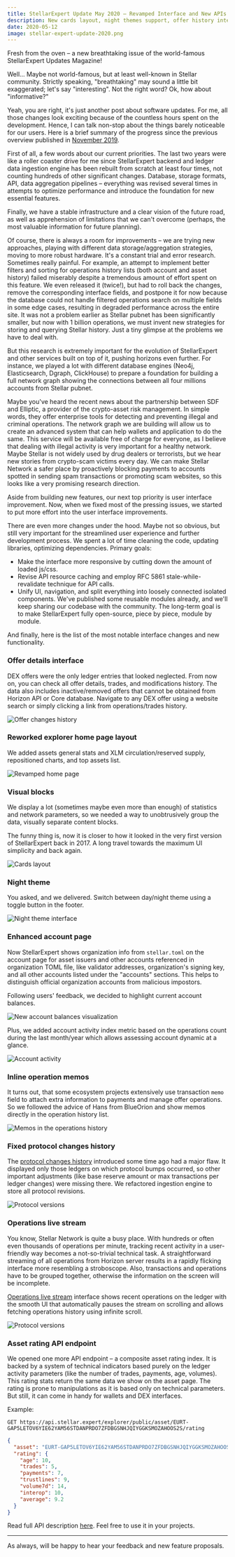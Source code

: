 ```yaml
---
title: StellarExpert Update May 2020 – Revamped Interface and New APIs
description: New cards layout, night themes support, offer history interface, operations live stream. 
date: 2020-05-12
image: stellar-expert-update-2020.png
---
```


Fresh from the oven – a new breathtaking issue of the world-famous StellarExpert
Updates Magazine!

Well... Maybe not world-famous, but at least well-known in Stellar community.
Strictly speaking, "breathtaking" may sound a little bit exaggerated; let's say
"interesting". Not the right word? Ok, how about "informative?" 

Yeah, you are right, it's just another post about software updates.
For me, all those changes look exciting because of the countless hours spent
on the development. Hence, I can talk non-stop about the things barely
noticeable for our users. 
Here is a brief summary of the progress since the previous overview published in
[November 2019](./stellarexpert-update-november-2019).

First of all, a few words about our current priorities. The last two years
were like a roller coaster drive for me since StellarExpert backend and ledger
data ingestion engine has been rebuilt from scratch at least four times, not
counting hundreds of other significant changes. Database, storage formats, API,
data aggregation pipelines – everything was revised several times in attempts
to optimize performance and introduce the foundation for new essential features.

Finally, we have a stable infrastructure and a clear vision of the future road,
as well as apprehension of limitations that we can't overcome (perhaps, the most
valuable information for future planning).

Of course, there is always a room for improvements – we are trying new approaches,
playing with different data storage/aggregation strategies, moving to more robust
hardware. It's a constant trial and error research. Sometimes really painful.
For example, an attempt to implement better filters and sorting for operations
history lists (both account and asset history) failed miserably despite a
tremendous amount of effort spent on this feature. We even released it (twice!),
but had to roll back the changes, remove the corresponding interface fields,
and postpone it for now because the database could not handle filtered
operations search on multiple fields in some edge cases, resulting in degraded
performance across the entire site. It was not a problem earlier as Stellar
pubnet has been significantly smaller, but now with 1 billion operations, we
must invent new strategies for storing and querying Stellar history.
Just a tiny glimpse at the problems we have to deal with.

But this research is extremely important for the evolution of StellarExpert and
other services built on top of it, pushing horizons even further.
For instance, we played a lot with different database engines (Neo4j,
Elasticsearch, Dgraph, ClickHouse) to prepare a foundation for building a full
network graph showing the connections between all four millions accounts from
Stellar pubnet.

Maybe you've heard the recent news about the partnership between
SDF and Elliptic, a provider of the crypto-asset risk management. In simple
words, they offer enterprise tools for detecting and preventing illegal and
criminal operations. The network graph we are building will allow us to create
an advanced system that can help wallets and application to do the same.
This service will be available free of charge for everyone, as I believe that
dealing with illegal activity is very important for a healthy network. Maybe
Stellar is not widely used by drug dealers or terrorists, but we hear new
stories from crypto-scam victims every day. We can make Stellar Network a
safer place by proactively blocking payments to accounts spotted in sending
spam transactions or promoting scam websites, so this looks like a very
promising research direction.

Aside from building new features, our next top priority is user interface
improvement. Now, when we fixed most of the pressing issues, we started to put
more effort into the user interface improvements.

There are even more changes under the hood. Maybe not so obvious, but still very
important for the streamlined user experience and further development process.
We spent a lot of time cleaning the code, updating libraries, optimizing
dependencies. Primary goals:
 
- Make the interface more responsive by cutting down the amount of loaded js/css.
- Revise API resource caching and employ RFC 5861 stale-while-revalidate
technique for API calls.
- Unify UI, navigation, and split everything into loosely connected isolated
components. We've published some reusable modules already, and we'll keep
sharing our codebase with the community. The long-term goal is to make
StellarExpert fully open-source, piece by piece, module by module.

And finally, here is the list of the most notable interface changes and
new functionality.

### Offer details interface
 
DEX offers were the only ledger entries that looked neglected.
From now on, you can check all offer details, trades, and
modifications history. The data also includes inactive/removed offers that
cannot be obtained from Horizon API or Core database.
Navigate to any DEX offer using a website search or simply clicking a link
from operations/trades history.

![Offer changes history](offer-interface.png)

### Reworked explorer home page layout

We added assets general stats and XLM circulation/reserved supply, repositioned
charts, and top assets list.

![Revamped home page](home-page-layout.png)

### Visual blocks 

We display a lot (sometimes maybe even more than enough) of statistics and
network parameters, so we needed a way to unobtrusively group the data,
visually separate content blocks.

The funny thing is, now it is closer to how it looked in the very first version
of StellarExpert back in 2017. A long travel towards the maximum UI simplicity
and back again. 

![Cards layout](card-layout.png)

### Night theme

You asked, and we delivered. Switch between day/night theme using a toggle
button in the footer.

![Night theme interface](night-theme.png)

### Enhanced account page

Now StellarExpert shows organization info from `stellar.toml` on the account
page for asset issuers and other accounts referenced in organization TOML file,
like validator addresses, organization's signing key, and all other accounts
listed under the "accounts" sections. This helps to distinguish official
organization accounts from malicious impostors.

Following users' feedback, we decided to highlight current account balances. 

![New account balances visualization](account-balances.png)

Plus, we added account activity index metric based on the operations count
during the last month/year which allows assessing account dynamic at a glance.

![Account activity](account-activity-index.png)

### Inline operation memos

It turns out, that some ecosystem projects extensively use transaction `memo`
field to attach extra information to payments and manage offer operations. So
we followed the advice of Hans from BlueOrion and show memos directly in the
operation history list.

![Memos in the operations history](operations-memo.png)

### Fixed protocol changes history

The [protocol changes history](https://stellar.expert/explorer/public/protocol-history)
introduced some time ago had a major flaw. It displayed only those ledgers on
which protocol bumps occurred, so other important adjustments (like base reserve
amount or max transactions per ledger changes) were missing there.
We refactored ingestion engine to store all protocol revisions.

![Protocol versions](protocol-versions-history.png)

### Operations live stream

You know, Stellar Network is quite a busy place. With hundreds or often even
thousands of operations per minute, tracking recent activity in a user-friendly
way becomes a not-so-trivial technical task. A straightforward streaming of all
operations from Horizon server results in a rapidly flicking interface more
resembling a stroboscope. Also, transactions and operations have to be grouped
together, otherwise the information on the screen will be incomplete.

[Operations live stream](https://stellar.expert/explorer/public/operations-live-stream)
interface shows recent operations on the ledger with the smooth UI that
automatically pauses the stream on scrolling and allows fetching operations
history using infinite scroll.

![Protocol versions](operations-live-stream.png)

### Asset rating API endpoint

We opened one more API endpoint – a composite asset rating index. It is backed
by a system of technical indicators based purely on the ledger activity
parameters (like the number of trades, payments, age, volumes). This rating
stats return the same data we show on the asset page. The rating is prone
to manipulations as it is based only on technical parameters. But still, it can
come in handy for wallets and DEX interfaces.

Example:

```
GET https://api.stellar.expert/explorer/public/asset/EURT-GAP5LETOV6YIE62YAM56STDANPRDO7ZFDBGSNHJQIYGGKSMOZAHOOS2S/rating
```

```json
{
  "asset": "EURT-GAP5LETOV6YIE62YAM56STDANPRDO7ZFDBGSNHJQIYGGKSMOZAHOOS2S-1",
  "rating": {
    "age": 10,
    "trades": 5,
    "payments": 7,
    "trustlines": 9,
    "volume7d": 14,
    "interop": 10,
    "average": 9.2
  }
}
```

Read full API description [here](https://github.com/orbitlens/stellar-expert-explorer/blob/master/docs/api/rating.md).
Feel free to use it in your projects.

---

As always, will be happy to hear your feedback and new feature proposals.